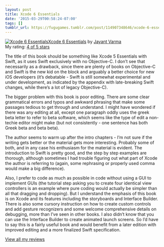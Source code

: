 ```yaml
---
layout: post
title: Xcode 6 Essentials
date: '2015-03-29T00:58:24-07:00'
tags: []
tumblr_url: https://fugugames.tumblr.com/post/114907348646/xcode-6-essentials
---
```

[![Xcode 6 Essentials](https://d.gr-assets.com/books/1423764400m/24919658.jpg)](https://www.goodreads.com/book/show/24919658-xcode-6-essentials)[Xcode 6 Essentials](https://www.goodreads.com/book/show/24919658-xcode-6-essentials) by [Jayant Varma](https://www.goodreads.com/author/show/6829358.Jayant_Varma)  
My rating: [4 of 5 stars](https://www.goodreads.com/review/show/1239831910)  
  
The title of this book should be something like Xcode 5 Essentials with Swift, as it uses Swift exclusively with no Objective-C. I don’t see that necessarily as a drawback, since there are plenty of books on Objective-C and Swift is the new kid on the block and arguably a better choice for new iOS developers (it’s debatable - Swift is still somewhat experimental and under development, as indicated by the appendix with late-breaking Swift changes, while there’s a lot of legacy Objective-C).  
  
The bigger problem with this book is poor editing. There are some clear grammatical errors and typos and awkward phrasing that make some passages tedious to get through and understand. I might have wondered if there was any editing at all, except one paragraph oddly uses the greek beta letter to refer to beta software, which seems like the type of edit a non-techie editor might make (but not consistently - one sentence has both Greek beta and beta beta).  
  
The author seems to warm up after the intro chapters - I’m not sure if the writing gets better or the material gets more interesting. Probably some of both, and in any case his enthusiasm for the material is evident. The introduction to Swift is pretty good, and the step by step examples are thorough, although sometimes I had trouble figuring out what part of Xcode the author is referring to (again, some rephrasing or properly used comma would make a big difference).  
  
Also, I prefer to code as much as possible in code without using a GUI to implement GUIs (the tutorial step asking you to create four identical view controllers is an example where pure coding would actually be simpler than all that dragging and dropping). But I understand the emphasis of this book is on Xcode and its features including the storyboards and Interface Builder. There is also some cursory instruction on how to create custom controls and add gesture recognizers and some welcome comprehensive details on debugging, more than I’ve seen in other books. I also didn’t know that you can use the Interface Builder to create animated launch screens. So I’d have to say this is a fairly useful book and would benefit from a later edition with improved editing and a more finalized Swift specification.  
  
[View all my reviews](https://www.goodreads.com/review/list/749440-philip)
